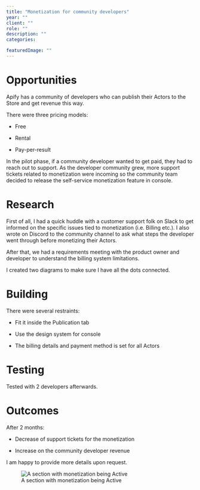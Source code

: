 ```yaml
---
title: "Monetization for community developers"
year: ""
client: ""
role: ""
description: ""
categories:

featuredImage: ""
---
```


# Opportunities



Apify has a community of developers who can publish their Actors to the Store and get revenue this way. 

There were three pricing models: 

- Free

- Rental

- Pay-per-result



In the pilot phase, if a community developer wanted to get paid, they had to reach out to support. As the developer community grew, more support tickets related to monetization were incoming so the community team decided to release the self-service monetization feature in console. 



# Research

First of all, I had a quick huddle with a customer support folk on Slack to get informed on the specific issues tied to monetization (i.e. Billing etc.). I also wrote on Discord to the community channel to ask what steps the developer went through before monetizing their Actors. 



After that, we had a requirements meeting with the product owner and developer to understand the billing system limitations. 

I created two diagrams to make sure I have all the dots connected. 

# Building

There were several restraints:

- Fit it inside the Publication tab

- Use the design system for console

- The billing details and payment method is set for all Actors



# Testing

Tested with 2 developers afterwards. 



# Outcomes

After 2 months:

- Decrease of support tickets for the monetization

- Increase on the community developer revenue



I am happy to provide more details upon request. 



<figure class="full-bleed">
  <img src="/images/portfolio/Monetization%281%29.png.webp" alt="A section with monetization being Active">
  <figcaption>A section with monetization being Active</figcaption>
</figure>



